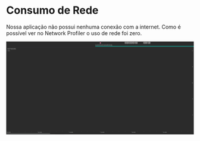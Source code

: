# Consumo de Rede

Nossa aplicação não possui nenhuma conexão com a internet. Como é possível ver no Network Profiler o uso de rede foi zero.

![Network Profiler](images/network.png)